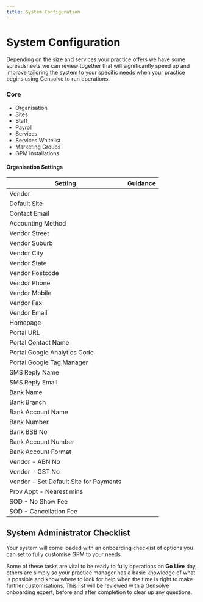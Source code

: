 ```yaml
---
title: System Configuration
---
```


# System Configuration

Depending on the size and services your practice offers we have some spreadsheets we can review together that will significantly speed up and improve tailoring the system to your specific needs when your practice begins using Gensolve to run operations.

### Core

- Organisation
- Sites
- Staff
- Payroll
- Services
- Services Whitelist
- Marketing Groups
- GPM Installations

#### Organisation Settings

| Setting                                | Guidance |
| -------------------------------------- | -------- |
| Vendor                                 |          |
| Default Site                           |          |
| Contact Email                          |          |
| Accounting Method                      |          |
| Vendor Street                          |          |
| Vendor Suburb                          |          |
| Vendor City                            |          |
| Vendor State                           |          |
| Vendor Postcode                        |          |
| Vendor Phone                           |          |
| Vendor Mobile                          |          |
| Vendor Fax                             |          |
| Vendor Email                           |          |
| Homepage                               |          |
| Portal URL                             |          |
| Portal Contact Name                    |          |
| Portal Google Analytics Code           |          |
| Portal Google Tag Manager              |          |
| SMS Reply Name                         |          |
| SMS Reply Email                        |          |
| Bank Name                              |          |
| Bank Branch                            |          |
| Bank Account Name                      |          |
| Bank Number                            |          |
| Bank BSB No                            |          |
| Bank Account Number                    |          |
| Bank Account Format                    |          |
| Vendor - ABN No                        |          |
| Vendor - GST No                        |          |
| Vendor - Set Default Site for Payments |          |
| Prov Appt - Nearest mins               |          |
| SOD - No Show Fee                      |          |
| SOD - Cancellation Fee                 |          |

## System Administrator Checklist

Your system will come loaded with an onboarding checklist of options you can set to fully customise GPM to your needs.

Some of these tasks are vital to be ready to fully operations on **Go Live** day, others are simply so your practice manager has a basic knowledge of what is possible and know where to look for help when the time is right to make further customisations. This list will be reviewed with a Gensolve onboarding expert, before and after completion to clear up any questions.
